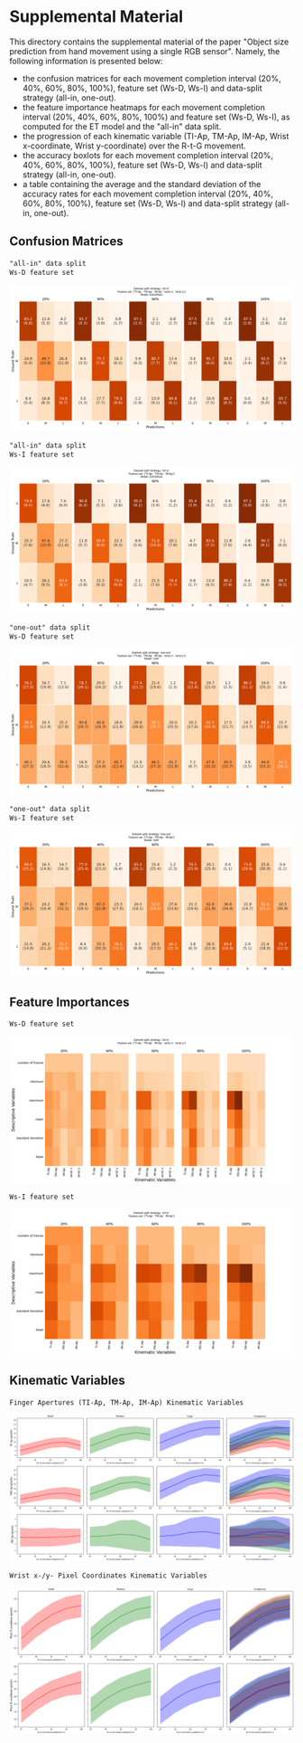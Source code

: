 # Supplemental Material
This directory contains the supplemental material of the paper "Object size prediction from hand movement using a single RGB sensor". Namely, the following information is presented below:
- the confusion matrices for each movement completion interval (20%, 40%, 60%, 80%, 100%), feature set (Ws-D, Ws-I) and data-split strategy (all-in, one-out).
- the feature importance heatmaps for each movement completion interval (20%, 40%, 60%, 80%, 100%) and feature set (Ws-D, Ws-I), as computed for the ET model and the "all-in" data split.
- the progression of each kinematic variable (TI-Ap, TM-Ap, IM-Ap, Wrist x-coordinate, Wrist y-coordinate) over the R-t-G movement.
- the accuracy boxlots for each movement completion interval (20%, 40%, 60%, 80%, 100%), feature set (Ws-D, Ws-I) and data-split strategy (all-in, one-out).
- a table containing the average and the standard deviation of the accuracy rates for each movement completion interval (20%, 40%, 60%, 80%, 100%), feature set (Ws-D, Ws-I) and data-split strategy (all-in, one-out).

## Confusion Matrices

    "all-in" data split
    Ws-D feature set

<p align="center">
<img src="assets/conf_mtx_wsd_all-in.png"></img>
</p>


    "all-in" data split
    Ws-I feature set

<p align="center">
<img src="assets/conf_mtx_wsi_all-in.png"></img>
</p>

    "one-out" data split
    Ws-D feature set

<p align="center">
<img src="assets/conf_mtx_wsd_one-out.png"></img>
</p>


    "one-out" data split
    Ws-I feature set

<p align="center">
<img src="assets/conf_mtx_wsi_one-out.png"></img>
</p>


## Feature Importances

    Ws-D feature set

<p align="center">
<img src="assets/feature_importance_wsd.png"></img>
</p>

    Ws-I feature set

<p align="center">
<img src="assets/feature_importance_wsi.png"></img>
</p>

## Kinematic Variables
    
    Finger Apertures (TI-Ap, TM-Ap, IM-Ap) Kinematic Variables

<p align="center">
<img src="assets/apertures_kv.png"></img>
</p>

    Wrist x-/y- Pixel Coordinates Kinematic Variables

<p align="center">
<img src="assets/wrist_coords_kv.png"></img>
</p>

